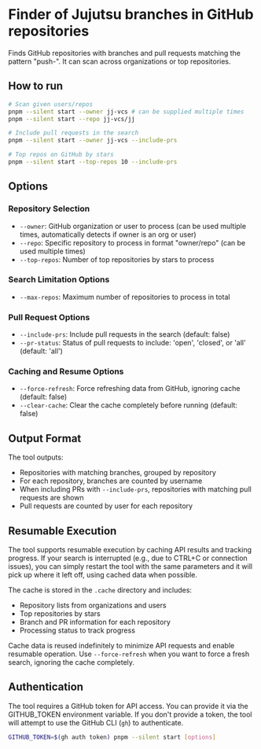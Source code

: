 # Finder of Jujutsu branches in GitHub repositories

Finds GitHub repositories with branches and pull requests matching the pattern "push-".
It can scan across organizations or top repositories.

## How to run

```bash
# Scan given users/repos
pnpm --silent start --owner jj-vcs # can be supplied multiple times
pnpm --silent start --repo jj-vcs/jj

# Include pull requests in the search
pnpm --silent start --owner jj-vcs --include-prs

# Top repos on GitHub by stars
pnpm --silent start --top-repos 10 --include-prs
```

## Options

### Repository Selection

- `--owner`: GitHub organization or user to process (can be used multiple times, automatically detects if owner is an org or user)
- `--repo`: Specific repository to process in format "owner/repo" (can be used multiple times)
- `--top-repos`: Number of top repositories by stars to process

### Search Limitation Options

- `--max-repos`: Maximum number of repositories to process in total

### Pull Request Options

- `--include-prs`: Include pull requests in the search (default: false)
- `--pr-status`: Status of pull requests to include: 'open', 'closed', or 'all' (default: 'all')

### Caching and Resume Options

- `--force-refresh`: Force refreshing data from GitHub, ignoring cache (default: false)
- `--clear-cache`: Clear the cache completely before running (default: false)

## Output Format

The tool outputs:

- Repositories with matching branches, grouped by repository
- For each repository, branches are counted by username
- When including PRs with `--include-prs`, repositories with matching pull requests are shown
- Pull requests are counted by user for each repository

## Resumable Execution

The tool supports resumable execution by caching API results and tracking progress.
If your search is interrupted (e.g., due to CTRL+C or connection issues), you can simply
restart the tool with the same parameters and it will pick up where it left off, using
cached data when possible.

The cache is stored in the `.cache` directory and includes:

- Repository lists from organizations and users
- Top repositories by stars
- Branch and PR information for each repository
- Processing status to track progress

Cache data is reused indefinitely to minimize API requests and enable resumable operation.
Use `--force-refresh` when you want to force a fresh search, ignoring the cache completely.

## Authentication

The tool requires a GitHub token for API access. You can provide it via the GITHUB_TOKEN environment variable.
If you don't provide a token, the tool will attempt to use the GitHub CLI (`gh`) to authenticate.

```bash
GITHUB_TOKEN=$(gh auth token) pnpm --silent start [options]
```
